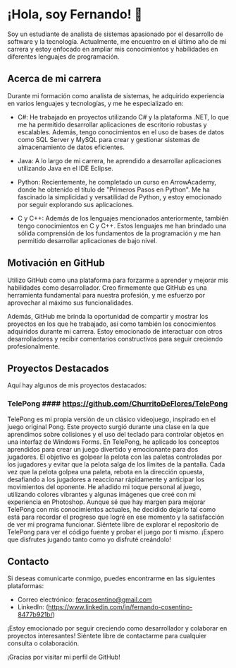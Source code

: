 # ¡Hola, soy Fernando! 👋

Soy un estudiante de analista de sistemas apasionado por el desarrollo de software y la tecnología. Actualmente, me encuentro en el último año de mi carrera y estoy enfocado en ampliar mis conocimientos y habilidades en diferentes lenguajes de programación.

## Acerca de mi carrera

Durante mi formación como analista de sistemas, he adquirido experiencia en varios lenguajes y tecnologías, y me he especializado en:

- C#: He trabajado en proyectos utilizando C# y la plataforma .NET, lo que me ha permitido desarrollar aplicaciones de escritorio robustas y escalables. Además, tengo conocimientos en el uso de bases de datos como SQL Server y MySQL para crear y gestionar sistemas de almacenamiento de datos eficientes.

- Java: A lo largo de mi carrera, he aprendido a desarrollar aplicaciones utilizando Java en el IDE Eclipse.

- Python: Recientemente, he completado un curso en ArrowAcademy, donde he obtenido el título de "Primeros Pasos en Python". Me ha fascinado la simplicidad y versatilidad de Python, y estoy emocionado por seguir explorando sus aplicaciones.

- C y C++: Además de los lenguajes mencionados anteriormente, también tengo conocimientos en C y C++. Estos lenguajes me han brindado una sólida comprensión de los fundamentos de la programación y me han permitido desarrollar aplicaciones de bajo nivel.

## Motivación en GitHub

Utilizo GitHub como una plataforma para forzarme a aprender y mejorar mis habilidades como desarrollador. Creo firmemente que GitHub es una herramienta fundamental para nuestra profesión, y me esfuerzo por aprovechar al máximo sus funcionalidades.

Además, GitHub me brinda la oportunidad de compartir y mostrar los proyectos en los que he trabajado, así como también los conocimientos adquiridos durante mi carrera. Estoy emocionado de interactuar con otros desarrolladores y recibir comentarios constructivos para seguir creciendo profesionalmente.


## Proyectos Destacados

Aquí hay algunos de mis proyectos destacados:

### TelePong #### https://github.com/ChurritoDeFlores/TelePong
TelePong es mi propia versión de un clásico videojuego, inspirado en el juego original Pong. Este proyecto surgió durante una clase en la que aprendimos sobre colisiones y el uso del teclado para controlar objetos en una interfaz de Windows Forms.
En TelePong, he aplicado los conceptos aprendidos para crear un juego divertido y emocionante para dos jugadores. El objetivo es golpear la pelota con las paletas controladas por los jugadores y evitar que la pelota salga de los límites de la pantalla. Cada vez que la pelota golpea una paleta, rebota en la dirección opuesta, desafiando a los jugadores a reaccionar rápidamente y anticipar los movimientos del oponente.
He añadido mi toque personal al juego, utilizando colores vibrantes y algunas imágenes que creé con mi experiencia en Photoshop. Aunque sé que hay margen para mejorar TelePong con mis conocimientos actuales, he decidido dejarlo tal como está para recordar el progreso que logré en ese momento y la satisfacción de ver mi programa funcionar.
Siéntete libre de explorar el repositorio de TelePong para ver el código fuente y probar el juego por ti mismo. ¡Espero que disfrutes jugando tanto como yo disfruté creándolo!
<!--
- [Nombre del proyecto 2](enlace al repositorio): Breve descripción del proyecto y las tecnologías utilizadas.

- [Nombre del proyecto 3](enlace al repositorio): Breve descripción del proyecto y las tecnologías utilizadas.

¡No dudes en explorar mis repositorios para ver más proyectos y colaboraciones!
-->
## Contacto

Si deseas comunicarte conmigo, puedes encontrarme en las siguientes plataformas:

- Correo electrónico: feracosentino@gmail.com
- LinkedIn: (https://www.linkedin.com/in/fernando-cosentino-8477b921b/)

¡Estoy emocionado por seguir creciendo como desarrollador y colaborar en proyectos interesantes! Siéntete libre de contactarme para cualquier consulta o colaboración.

¡Gracias por visitar mi perfil de GitHub!


<!--
**ChurritoDeFlores/ChurritoDeFlores** is a ✨ _special_ ✨ repository because its `README.md` (this file) appears on your GitHub profile.

Here are some ideas to get you started:

- 🔭 I’m currently working on ...
- 🌱 I’m currently learning ...
- 👯 I’m looking to collaborate on ...
- 🤔 I’m looking for help with ...
- 💬 Ask me about ...
- 📫 How to reach me: ...
- 😄 Pronouns: ...
- ⚡ Fun fact: ...
-->
